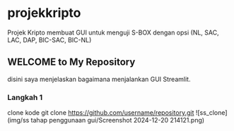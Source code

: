 # projekkripto
Projek Kripto membuat GUI untuk menguji S-BOX dengan opsi (NL, SAC, LAC, DAP, BIC-SAC, BIC-NL)

## WELCOME to My Repository
disini saya menjelaskan bagaimana menjalankan GUI Streamlit.

### Langkah 1
clone kode
git clone https://github.com/username/repository.git
![ss_clone](img/ss tahap penggunaan gui/Screenshot 2024-12-20 214121.png)
